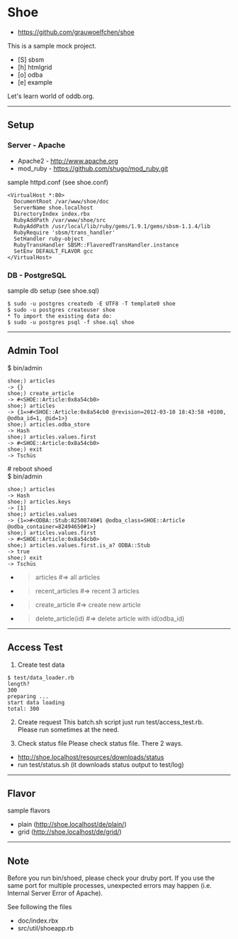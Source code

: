 # Shoe

* https://github.com/grauwoelfchen/shoe

This is a sample mock project.

* [S] sbsm
* [h] htmlgrid
* [o] odba
* [e] example

Let's learn world of oddb.org.

-----

## Setup

### Server - Apache

* Apache2 - http://www.apache.org
* mod\_ruby - https://github.com/shugo/mod_ruby.git

sample httpd.conf (see shoe.conf)

```
<VirtualHost *:80>
  DocumentRoot /var/www/shoe/doc
  ServerName shoe.localhost
  DirectoryIndex index.rbx
  RubyAddPath /var/www/shoe/src
  RubyAddPath /usr/local/lib/ruby/gems/1.9.1/gems/sbsm-1.1.4/lib
  RubyRequire 'sbsm/trans_handler'
  SetHandler ruby-object
  RubyTransHandler SBSM::FlavoredTransHandler.instance
  SetEnv DEFAULT_FLAVOR gcc 
</VirtualHost>
```

### DB - PostgreSQL

sample db setup (see shoe.sql)

```
$ sudo -u postgres createdb -E UTF8 -T template0 shoe
$ sudo -u postgres createuser shoe
* To import the existing data do:
$ sudo -u postgres psql -f shoe.sql shoe
```

-----

## Admin Tool

$ bin/admin

```
shoe;) articles
-> {}
shoe;) create_article
-> #<SHOE::Article:0x8a54cb0>
shoe;) articles
-> {1=>#<SHOE::Article:0x8a54cb0 @revision=2012-03-10 18:43:58 +0100, @odba_id=1, @id=1>} 
shoe;) articles.odba_store
-> Hash
shoe;) articles.values.first
-> #<SHOE::Article:0x8a54cb0>
shoe;) exit
-> Tschüs
```

\# reboot shoed  
$ bin/admin 

```
shoe;) articles
-> Hash
shoe;) articles.keys
-> [1]
shoe;) articles.values
-> {1=>#<ODBA::Stub:82508740#1 @odba_class=SHOE::Article @odba_container=82494650#1>}
shoe;) articles.values.first
-> #<SHOE::Article:0x8a54cb0>
shoe;) articles.values.first.is_a? ODBA::Stub
-> true
shoe;) exit
-> Tschüs
```

* > articles  #=> all articles
* > recent_articles #=> recent 3 articles
* > create_article #=> create new article
* > delete_article(id) #=> delete article with id(odba_id)

  
-----

## Access Test

1. Create test data

  ```
  $ test/data_loader.rb
  length?
  300
  preparing ...
  start data loading
  total: 300
  ```

2. Create request
  This batch.sh script just run test/access_test.rb.  
  Please run sometimes at the need.

3. Check status file
  Please check status file. There 2 ways.
  
  * http://shoe.localhost/resources/downloads/status
  * run test/status.sh (it downloads status output to test/log)

  
-----

## Flavor

sample flavors

* plain (http://shoe.localhost/de/plain/)
* grid (http://shoe.localhost/de/grid/)


-----

## Note

Before you run bin/shoed, please check your druby port. 
If you use the same port for multiple processes, unexpected errors may happen (i.e. Internal Server Error of Apache).

See following the files

* doc/index.rbx
* src/util/shoeapp.rb
